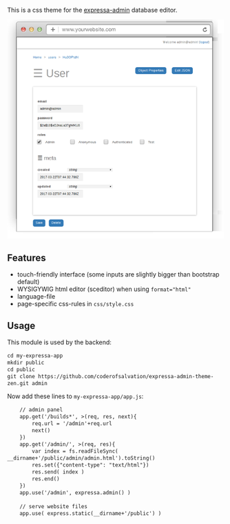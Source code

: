 This is a css theme for the [expressa-admin](https://npmjs.org/package/expressa-admin) database editor.

![](https://github.com/coderofsalvation/expressa-admin-theme-zen/raw/master/screenshot.png)

## Features 

* touch-friendly interface (some inputs are slightly bigger than bootstrap default)
* WYSIGYWIG html editor (sceditor) when using `format="html"`
* language-file
* page-specific css-rules in `css/style.css`

## Usage 

This module is used by the backend:

    cd my-expressa-app 
    mkdir public
    cd public
    git clone https://github.com/coderofsalvation/expressa-admin-theme-zen.git admin

Now add these lines to `my-expressa-app/app.js`:

		// admin panel 
		app.get('/builds*', >(req, res, next){
			req.url = '/admin'+req.url
			next()
		})
		app.get('/admin/', >(req, res){
			var index = fs.readFileSync( __dirname+'/public/admin/admin.html').toString()
			res.set({"content-type": "text/html"})
			res.send( index )
			res.end()
		})
		app.use('/admin', expressa.admin() )  

		// serve website files
		app.use( express.static(__dirname+'/public') )  

